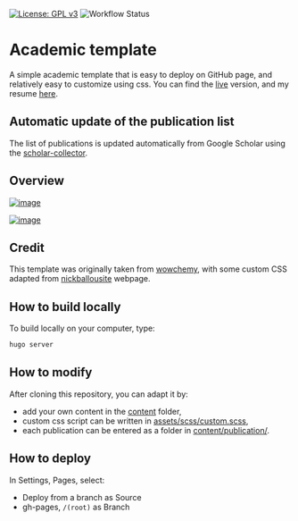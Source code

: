 [![License: GPL v3](https://img.shields.io/badge/License-GPLv3-blue.svg)](https://www.gnu.org/licenses/gpl-3.0)
![Workflow Status](https://github.com/simongravelle/simongravelle.github.io/actions/workflows/gh-pages.yml/badge.svg)

# Academic template

A simple academic template that is easy to deploy on GitHub page, and relatively
easy to customize using css. You can find the [live](https://madhubantimukherjee.github.io/)
version, and my resume [here](https://madhubantimukherjee.github.io/files/resume/resume-simon-gravelle.pdf).

## Automatic update of the publication list

The list of publications is updated automatically from Google Scholar using
the [scholar-collector](https://github.com/simongravelle/scholar-collector).

## Overview

[![image](static/img/Screenshot01.png)](https://simongravelle.github.io/)

[![image](static/img/Screenshot02.png)](https://simongravelle.github.io/)

## Credit

This template was originally taken from [wowchemy](https://wowchemy.com/), with
some custom CSS adapted from [nickballousite](https://github.com/nballou) webpage.

## How to build locally

To build locally on your computer, type:

```bash
hugo server
```

## How to modify

After cloning this repository, you can adapt it by:

- add your own content in the [content](content/) folder,
- custom css script can be written in [assets/scss/custom.scss](assets/scss/custom.scss),
- each publication can be entered as a folder in [content/publication/](content/publication/).

## How to deploy

In Settings, Pages, select:
- Deploy from a branch as Source
- gh-pages, `/(root)` as Branch
